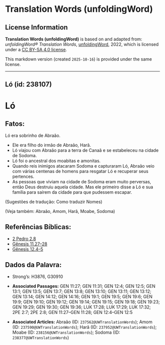 # Translation Words (unfoldingWord)

## License Information

**Translation Words (unfoldingWord)** is based on and adapted from: _unfoldingWord® Translation Words_, [unfoldingWord](https://unfoldingword.org/utw), 2022, which is licensed under a [CC BY-SA 4.0 license](https://creativecommons.org/licenses/by-sa/4.0/legalcode.en).

This markdown version (created `2025-10-16`) is provided under the same license.



--------------------------------

## Ló (id: 238107)

Ló
==

Fatos:
------

Ló era sobrinho de Abraão.

* Ele era filho do irmão de Abraão, Harã.
* Ló viajou com Abraão para a terra de Canaã e se estabeleceu na cidade de Sodoma.
* Ló foi o ancestral dos moabitas e amonitas.
* Quando reis inimigos atacaram Sodoma e capturaram Ló, Abraão veio com várias centenas de homens para resgatar Ló e recuperar seus pertences.
* As pessoas que viviam na cidade de Sodoma eram muito perversas, então Deus destruiu aquela cidade. Mas ele primeiro disse a Ló e sua família para saírem da cidade para que pudessem escapar.

(Sugestões de tradução: Como traduzir Nomes)

(Veja também: Abraão, Amom, Harã, Moabe, Sodoma)

Referências Bíblicas:
---------------------

* [2 Pedro 2\.8](https://ref.ly/2Pet2:8)
* [Gênesis 11\.27–28](https://ref.ly/Gen11:27-Gen11:28)
* [Gênesis 12\.4–5](https://ref.ly/Gen12:4-Gen12:5)

Dados da Palavra:
-----------------

* Strong’s: H3876, G30910

* **Associated Passages:** GEN 11:27; GEN 11:31; GEN 12:4; GEN 12:5; GEN 13:1; GEN 13:5; GEN 13:7; GEN 13:8; GEN 13:10; GEN 13:11; GEN 13:12; GEN 13:14; GEN 14:12; GEN 14:16; GEN 19:1; GEN 19:5; GEN 19:6; GEN 19:9; GEN 19:10; GEN 19:12; GEN 19:14; GEN 19:15; GEN 19:18; GEN 19:23; GEN 19:29; GEN 19:30; GEN 19:36; LUK 17:28; LUK 17:29; LUK 17:32; 2PE 2:7; 2PE 2:8; GEN 11:27–GEN 11:28; GEN 12:4–GEN 12:5
* **Associated Articles:** Abraão (ID: `237562@UWTranslationWords`); Amom (ID: `237590@UWTranslationWords`); Harã (ID: `237952@UWTranslationWords`); Moabe (ID: `238156@UWTranslationWords`); Sodoma (ID: `238377@UWTranslationWords`)

